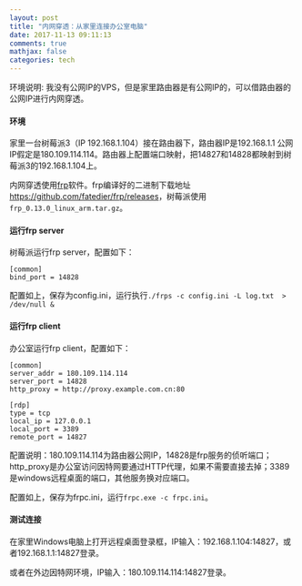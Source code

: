 ```yaml
---
layout: post
title: "内网穿透：从家里连接办公室电脑"
date: 2017-11-13 09:11:13
comments: true
mathjax: false
categories: tech
---
```


环境说明: 我没有公网IP的VPS，但是家里路由器是有公网IP的，可以借路由器的公网IP进行内网穿透。

#### 环境

家里一台树莓派3（IP 192.168.1.104）接在路由器下，路由器IP是192.168.1.1  公网IP假定是180.109.114.114。路由器上配置端口映射，把14827和14828都映射到树莓派3的192.168.1.104上。

内网穿透使用[frp](https://github.com/fatedier/frp/blob/master/README_zh.md)软件。frp编译好的二进制下载地址<https://github.com/fatedier/frp/releases>，树莓派使用`frp_0.13.0_linux_arm.tar.gz`。

<!--more-->

#### 运行frp server

树莓派运行frp server，配置如下：

```
[common]
bind_port = 14828

```

配置如上，保存为config.ini，运行执行`./frps -c config.ini -L log.txt  > /dev/null &`

#### 运行frp client

办公室运行frp client，配置如下：

```
[common]
server_addr = 180.109.114.114
server_port = 14828
http_proxy = http://proxy.example.com.cn:80

[rdp]
type = tcp
local_ip = 127.0.0.1
local_port = 3389
remote_port = 14827

```

配置说明：180.109.114.114为路由器公网IP，14828是frp服务的侦听端口；http_proxy是办公室访问因特网要通过HTTP代理，如果不需要直接去掉；3389是windows远程桌面的端口，其他服务换对应端口。

配置如上，保存为frpc.ini，运行`frpc.exe -c frpc.ini`。

#### 测试连接

在家里Windows电脑上打开远程桌面登录框，IP输入：192.168.1.104:14827，或者192.168.1.1:14827登录。

或者在外边因特网环境，IP输入：180.109.114.114:14827登录。

